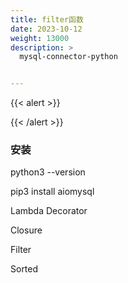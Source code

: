 ```yaml
---
title: filter函数
date: 2023-10-12
weight: 13000
description: >
  mysql-connector-python


---
```


{{< alert >}}

{{< /alert >}}


### 安装

python3 --version


pip3 install aiomysql

Lambda
Decorator

Closure

Filter

Sorted
